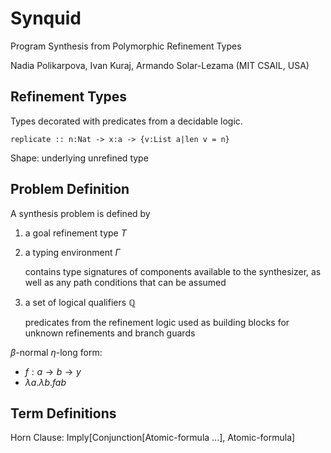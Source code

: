 # Synquid

Program Synthesis from Polymorphic Refinement Types

Nadia Polikarpova, Ivan Kuraj, Armando Solar-Lezama (MIT CSAIL, USA)

## Refinement Types

Types decorated with predicates from a decidable logic.

```
replicate :: n:Nat -> x:a -> {v:List a|len v = n}
```

Shape: underlying unrefined type

## Problem Definition

A synthesis problem is defined by

1. a goal refinement type $T$

2. a typing environment $\Gamma$

   contains type signatures of components available to the synthesizer, as well as any path conditions that can be assumed

3. a set of logical qualifiers $\mathbb{Q}$

   predicates from the refinement logic used as building blocks for unknown refinements and branch guards

$\beta$-normal $\eta$-long form: 

- $f: a \rightarrow b \rightarrow y$ 
- $\lambda a .\lambda b .f a b$

## Term Definitions

Horn Clause: Imply[Conjunction[Atomic-formula ...], Atomic-formula]